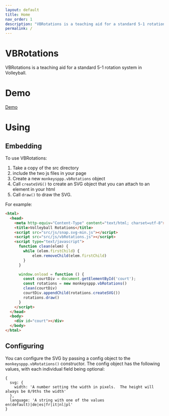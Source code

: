 ```yaml
---
layout: default
title: Home
nav_order: 1
description: "VBRotations is a teaching aid for a standard 5-1 rotation system in Volleyball."
permalink: /
---
```


# VBRotations

VBRotations is a teaching aid for a standard 5-1 rotation system in Volleyball.

# Demo

[Demo](/Rotations.html)

# Using

## Embedding

To use VBRotations:

1. Take a copy of the src directory
2. include the two js files in your page
3. Create a new `monkeysppp.vbRotations` object
4. Call `createSVG()` to create an SVG object that you can attach to an element in your html
5. Call `draw()` to draw the SVG.

For example:

```html
<html>
  <head>
    <meta http-equiv="Content-Type" content="text/html; charset=utf-8">
    <title>Volleyball Rotations</title>
    <script src="src/js/snap.svg-min.js"></script>
    <script src="src/js/vbRotations.js"></script>
    <script type="text/javascript">
      function clean(elem) {
        while (elem.firstChild) {
            elem.removeChild(elem.firstChild)
        }
      }

      window.onload = function () {
        const courtDiv = document.getElementById('court');
        const rotations = new monkeysppp.vbRotations()
        clean(courtDiv)
        courtDiv.appendChild(rotations.createSVG())
        rotations.draw()
      }
    </script>
  </head>
  <body>
    <div id="court"></div>
  </body>
</html>
```

## Configuring

You can configure the SVG by passing a config object to the `monkeysppp.vbRotations()` constructor.  The config object has the following values, with each individual field being optional:

```
{
  svg: {
    width: 'A number setting the width in pixels.  The height will always be 8/9ths the width'
  },
  language: 'A string with one of the values en(default)|de|es|fr|it|nl|pl'
}
```
